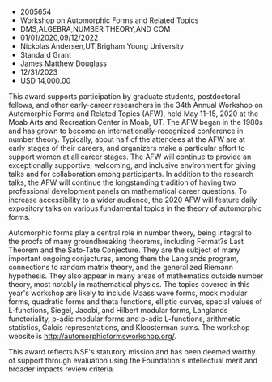 
* 2005654
* Workshop on Automorphic Forms and Related Topics
* DMS,ALGEBRA,NUMBER THEORY,AND COM
* 01/01/2020,09/12/2022
* Nickolas Andersen,UT,Brigham Young University
* Standard Grant
* James Matthew Douglass
* 12/31/2023
* USD 14,000.00

This award supports participation by graduate students, postdoctoral fellows,
and other early-career researchers in the 34th Annual Workshop on Automorphic
Forms and Related Topics (AFW), held May 11-15, 2020 at the Moab Arts and
Recreation Center in Moab, UT. The AFW began in the 1980s and has grown to
become an internationally-recognized conference in number theory. Typically,
about half of the attendees at the AFW are at early stages of their careers, and
organizers make a particular effort to support women at all career stages. The
AFW will continue to provide an exceptionally supportive, welcoming, and
inclusive environment for giving talks and for collaboration among participants.
In addition to the research talks, the AFW will continue the longstanding
tradition of having two professional development panels on mathematical career
questions. To increase accessibility to a wider audience, the 2020 AFW will
feature daily expository talks on various fundamental topics in the theory of
automorphic forms.

Automorphic forms play a central role in number theory, being integral to the
proofs of many groundbreaking theorems, including Fermat?s Last Theorem and the
Sato-Tate Conjecture. They are the subject of many important ongoing
conjectures, among them the Langlands program, connections to random matrix
theory, and the generalized Riemann hypothesis. They also appear in many areas
of mathematics outside number theory, most notably in mathematical physics. The
topics covered in this year's workshop are likely to include Maass wave forms,
mock modular forms, quadratic forms and theta functions, elliptic curves,
special values of L-functions, Siegel, Jacobi, and Hilbert modular forms,
Langlands functoriality, p-adic modular forms and p-adic L-functions, arithmetic
statistics, Galois representations, and Kloosterman sums. The workshop website
is http://automorphicformsworkshop.org/.

This award reflects NSF's statutory mission and has been deemed worthy of
support through evaluation using the Foundation's intellectual merit and broader
impacts review criteria.
